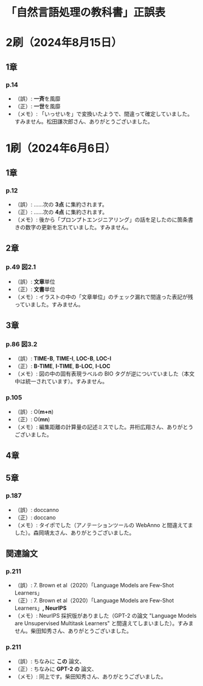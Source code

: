 # 「自然言語処理の教科書」正誤表

# 2刷（2024年8月15日）

## 1章
### p.14
- （誤）: **一斉**を風靡
- （正）: **一世**を風靡
- （メモ）: 「いっせいを」で変換いたようで、間違って確定していました。すみません。松田謙次郎さん、ありがとうございました。

# 1刷（2024年6月6日）

## 1章
### p.12
- （誤）: ……次の **3点** に集約されます。
- （正）: ……次の **4点** に集約されます。
- （メモ）: 後から「プロンプトエンジニアリング」の話を足したのに箇条書きの数字の更新を忘れていました。すみません。

## 2章
### p.49 図2.1
- （誤）: **文章**単位
- （正）: **文書**単位
- （メモ）: イラストの中の「文章単位」のチェック漏れで間違った表記が残っていました。すみません。

## 3章
### p.86 図3.2
- （誤）: **TIME-B**, **TIME-I**, **LOC-B**, **LOC-I**
- （正）: **B-TIME**, **I-TIME**, **B-LOC**, **I-LOC**
- （メモ）: 図の中の固有表現ラベルの BIO タグが逆についていました（本文中は統一されています）。すみません。

### p.105
- （誤）: O(**m+n**)
- （正）: O(**mn**)
- （メモ）: 編集距離の計算量の記述ミスでした。井桁広翔さん、ありがとうございました。 

## 4章

## 5章

### p.187
- （誤）: doccanno
- （正）: doccano
- （メモ）: タイポでした（アノテーションツールの WebAnno と間違えてました）。森岡靖太さん、ありがとうございました。 

## 関連論文

### p.211
- （誤）: 7. Brown et al（2020）「Language Models are Few-Shot Learners」
- （正）: 7. Brown et al（2020）「Language Models are Few-Shot Learners」**, NeurIPS**
- （メモ）: NeurIPS 採択版がありました（GPT-2 の論文 "Language Models are Unsupervised Multitask Learners" と間違えてしまいました）。すみません。柴田知秀さん、ありがとうございました。

### p.211
- （誤）: ちなみに **この** 論文、
- （正）: ちなみに **GPT-2 の** 論文、
- （メモ）: 同上です。柴田知秀さん、ありがとうございました。

